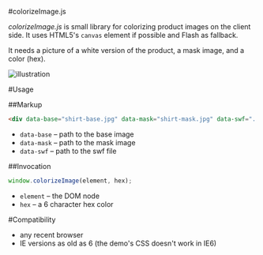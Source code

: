 #colorizeImage.js

*colorizeImage.js* is small library for colorizing product images on the client side. It uses HTML5's `canvas` element if possible and Flash as fallback.

It needs a picture of a white version of the product, a mask image, and a color (hex).

![illustration](colorizeImage.js/raw/master/illustration.jpg)

#Usage

##Markup

```html
<div data-base="shirt-base.jpg" data-mask="shirt-mask.jpg" data-swf="../swf/colorizeImage.swf"></div>
```

* `data-base` &ndash; path to the base image
* `data-mask` &ndash; path to the mask image
* `data-swf` &ndash; path to the swf file

##Invocation

```js
window.colorizeImage(element, hex);
```

* `element` &ndash; the DOM node
* `hex` &ndash; a 6 character hex color

#Compatibility

* any recent browser
* IE versions as old as 6 (the demo's CSS doesn't work in IE6)